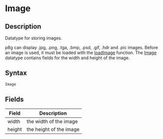# Image

## Description

Datatype for storing images.

p8g can display .jpg, .png, .tga, .bmp, .psd, .gif, .hdr and .pic images. Before an image is used, it must be loaded with the [loadImage](loadImage) function. The [Image](image_) datatype contains fields for the width and height of the image.

## Syntax

```c
Image
```

## Fields

| Field  | Description             |
| ------ | ----------------------- |
| width  | the width of the image  |
| height | the height of the image |
